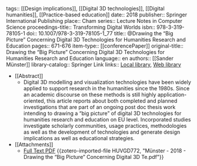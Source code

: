 tags:: [[Design implications]], [[Digital 3D technologies]], [[Digital humanities]], [[Practice-based education]]
date:: 2018
publisher:: Springer International Publishing
place:: Cham
series:: Lecture Notes in Computer Science
proceedings-title:: Transforming Digital Worlds
isbn:: 978-3-319-78105-1
doi:: 10.1007/978-3-319-78105-1_77
title:: @Drawing the “Big Picture” Concerning Digital 3D Technologies for Humanities Research and Education
pages:: 671-676
item-type:: [[conferencePaper]]
original-title:: Drawing the “Big Picture” Concerning Digital 3D Technologies for Humanities Research and Education
language:: en
authors:: [[Sander Münster]]
library-catalog:: Springer Link
links:: [Local library](zotero://select/groups/2386895/items/TGMK9CJY), [Web library](https://www.zotero.org/groups/2386895/items/TGMK9CJY)

- [[Abstract]]
	- Digital 3D modelling and visualization technologies have been widely applied to support research in the humanities since the 1980s. Since an academic discourse on these methods is still highly application-oriented, this article reports about both completed and planned investigations that are part of an ongoing post doc thesis work intending to drawing a “big picture” of digital 3D technologies for humanities research and education on EU level. Incorporated studies investigate scholarly communities, usage practices, methodologies as well as the development of technologies and generate design implications as well as educational strategies.
- [[Attachments]]
	- [Full Text PDF](https://link.springer.com/content/pdf/10.1007%2F978-3-319-78105-1_77.pdf) {{zotero-imported-file HUVGD772, "Münster - 2018 - Drawing the “Big Picture” Concerning Digital 3D Te.pdf"}}